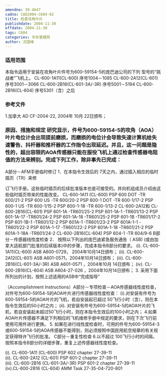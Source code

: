```yaml
---
amendno: 39-4647
cadno: CAD2004-C604-02
title: 检查攻角叶片
publishdate: 2004-11-30
effdate: 2004-11-30
tags: C604
categories: 华东管理局
author: 沈国峰
---
```


### 适用范围 
本指令适用于安装在攻角叶片件号为600-59154-5的庞巴迪公司的下列
型号的“挑战者”飞机上。
CL-600-1A11(CL-600)            序号1004－1085
CL-600-2A12(CL-601)            序号3001－3066
CL-600-2B16(CL-601-3A/-3R)     序号5001－5194
CL-600-2B16(CL-604)            序号5301（含）之后

### 参考文件
1.加拿大 AD CF-2004-22, 2004年 10月 22日颁布；

### 原因、措施和规定 研究显示，件号为600-59154-5的攻角（AOA）叶片电位计会出现提前磨损，而磨损的电位计会导致失速计算机给失速警告、抖杆器和推杆器的工作指令出现延迟。并且，这一问题是隐性的，超出容限的AOA传感器只能在服役飞机上通过检查传感器电阻值的方法来辨别。完成下列工作，除非事先已完成： 
A部分－AFM手册临时修订 
1．在本指令生效后的 7天之内，通过插入相应的临时插页（TR）来修
  
订飞行手册。这些临时插页的后续批准版本也是可接受的。并向机组成员介绍由这些临时插页带来的性能改变。 
CL-600-1A11 (CL-600)      PSP 600 DOT   -TR 600/21-2       PSP 600 US  -TR 600/20-2       PSP 600-1 DOT  -TR 600-1/17-2     PSP 600-1 US  -TR 600-1/15-2     PSP 600-1-18  -TR 600-1/13-2 
CL-600-2A12和 
CL-600-2B16(CL-601) PSP 601-1A -TR601/25-2 PSP 601-1A-1  -TR601/13-2 PSP 601-1A-17  -TR601/24-2 PSP 601-1A-18  -TR601/25-2 PSP 601-1B  -TR601/17-2 PSP 601-1B-1  -TR601/12-2 PSP 601A-1  -TR601/23-2 PSP 601A-1-1  -TR601/22-2 PSP 601A-1-17  -TR601/22-2 PSP 601A-1-18  -TR601/21-2 PSP 601A-1-18A -TR601/24-2 
CL-600-2B16(CL-604) PSP 604-1  -TR 604/9-6 
B部分－传感器线性度检查 
2．
按照以下列出的庞巴迪紧急服务通告（ ASB) (或由加拿大适航部门批准的后续版本)中的步骤，完成本指令B部分的要求。 (i). CL-600-1A11(CL-600) ASB A600-0729， 2004年10月14日颁布； (ii). CL-600-2A12(CL-601)  ASB A601-0571，2004年10月14日颁布； (iii). CL-600-2B16(CL-601-3A/-3R)  ASB A601-0571 ，2004年10月 14日颁布； (iv). CL-600-2B16(CL-604)    ASB A604-27-026 ，2004年10月14日颁布； 
3.
采用下面所列出的计划，按照上述适用的ASB中“完成指导” 

  
（Accomplishment Instructions）A部分－专项检查－AOA传感器线性度检查，对件号为600-59154-5的AOA叶片进行传感器线性度检查： (i).对安装有件号为600-59154-5的AOA叶片的飞机，若自安装起已超过 50飞行小时（含），则在本指令生效后的50小时之内； (ii). 对安装有件号为600-59154-5的AOA叶片的飞机，若自安装起未超过50飞行小时，则在本指令生效后的100小时之内； 
4.如果
AOA叶片传感器不满足下列相应的飞机维修手册中规定的要求，则在下次飞行前使用可用件进行更换。 
5.
如果在进行线性度检查时，可用的件号为600-59154-3或600-59154-5的AOA传感器不能得到，则必须按照中国民用航空规章的有关规定获得特许飞行的批准。 
C部分－重复性检查 
6.以不超过
100飞行小时的间隔，按照本指令B部分的详细步骤，重复上述传感器线性度检查。 

(i). CL-600-1A11 (CL-600)             PSP 602 chapter 27-39-11  
(ii). CL-600-2A12 (CL-601)            PSP 601-2 chapter 27-39-11  
(iii). CL-600-2B16 (CL-601-3A/-3R)     PSP 601-2 chapter 27-39-11  
(iv).CL-600-2B16 (CL-604)            AMM Task 27-35-04-720-801  


